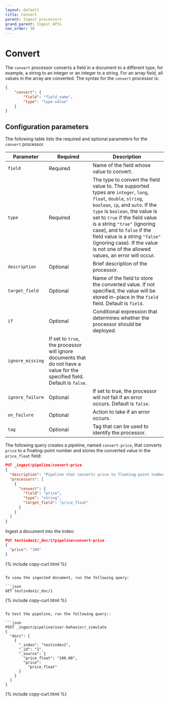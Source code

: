 ```yaml
---
layout: default
title: Convert
parent: Ingest processors 
grand_parent: Ingest APIs
nav_order: 30
---
```


# Convert

The `convert` processor converts a field in a document to a different type, for example, a string to an integer or an integer to a string. For an array field, all values in the array are converted. The syntax for the `convert` processor is: 

```json
{
    "convert": {
        "field": "field_name",
        "type": "type-value"
    }
}
```

## Configuration parameters

The following table lists the required and optional parameters for the `convert` processor.   

**Parameter** | **Required** | **Description** |
|-----------|-----------|-----------|
`field`  | Required  | Name of the field whose value to convert.  |
`type`  | Required  | The type to convert the field value to. The supported types are `integer`, `long`, `float`, `double`, `string`, `boolean`, `ip`, and `auto`. If the `type` is `boolean`, the value is set to `true` if the field value is a string `"true"` (ignoring case), and to `false` if  the field value is a string `"false"` (ignoring case). If the value is not one of the allowed values, an error will occur.  |
`description`  | Optional  | Brief description of the processor.  |  
`target_field`  | Optional  | Name of the field to store the converted value. If not specified, the value will be stored in-place in the `field` field. Default is `field`.  |
`if`  | Optional  | Conditional expression that determines whether the processor should be deployed.  |
`ignore_missing` | If set to `true`, the processor will ignore documents that do not have a value for the specified field. Default is `false`.
`ignore_failure`  | Optional  | If set to true, the processor will not fail if an error occurs. Default is `false`.  | 
`on_failure`  | Optional  | Action to take if an error occurs.  | 
`tag`  | Optional  | Tag that can be used to identify the processor.  | 

The following query creates a pipeline, named `convert-price`, that converts `price` to a floating-point number and stores the converted value in the `price_float` field:

```json
PUT _ingest/pipeline/convert-price
{
  "description": "Pipeline that converts price to floating-point number",
  "processors": [
    {
      "convert": {
        "field": "price",
        "type": "string",
        "target_field": "price_float"
      }
    }
  ]
}
```

Ingest a document into the index:

```json
PUT testindex1/_doc/1?pipeline=convert-price
{
  "price": "100"
}
```
{% include copy-curl.html %}
```

To view the ingested document, run the following query:

```json
GET testindex1/_doc/1
```
{% include copy-curl.html %}
```

To test the pipeline, run the following query::

```json
POST _ingest/pipeline/user-behavior/_simulate
{
  "docs": [
    {
      "_index": "testindex1",
      "_id": "1",
      "_source": {
        "price_float": "100.00",
        "price":
          "price_float"
      }
    }
  ]
}
```
{% include copy-curl.html %}
```
